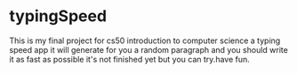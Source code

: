 # typingSpeed
This is my final project for cs50 introduction to computer science
a typing speed app 
it will generate for you a random paragraph and you should write it as fast as possible 
it's not finished yet but you can try.have fun.
